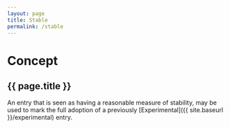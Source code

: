 ```yaml
---
layout: page
title: Stable
permalink: /stable
---
```

# Concept

## {{ page.title }}

An entry that is seen as having a reasonable measure of stability, may be used to mark the full adoption of a previously [Experimental]({{ site.baseurl }}/experimental) entry.
